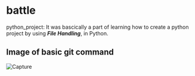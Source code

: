 # battle

python_project: It was bascically a part of learning how to create a python project by using ***File Handling***,
                in Python.

## Image of basic git command

![Capture](https://user-images.githubusercontent.com/54764701/73684063-7277ce80-46e9-11ea-9301-4be1651e7b76.PNG)
